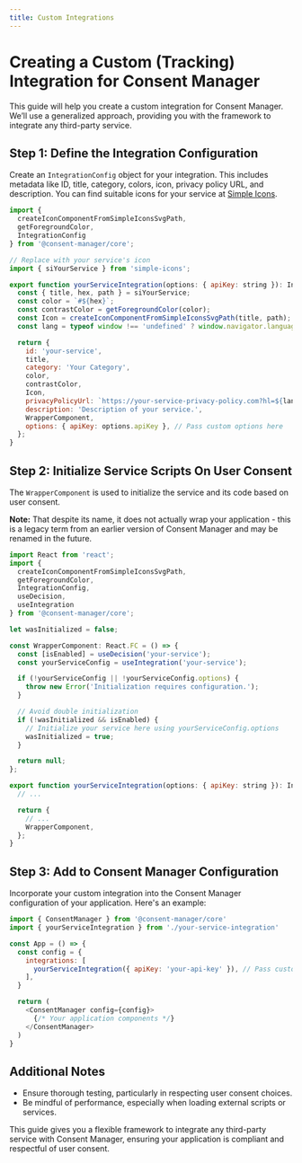 ```yaml
---
title: Custom Integrations
---
```


# Creating a Custom (Tracking) Integration for Consent Manager

This guide will help you create a custom integration for Consent Manager. We’ll use a generalized approach, providing you with the framework to integrate any third-party service.

## Step 1: Define the Integration Configuration

Create an `IntegrationConfig` object for your integration. This includes metadata like ID, title, category, colors, icon, privacy policy URL, and description. You can find suitable icons for your service at [Simple Icons](https://simpleicons.org/).

```javascript
import {
  createIconComponentFromSimpleIconsSvgPath,
  getForegroundColor,
  IntegrationConfig
} from '@consent-manager/core';

// Replace with your service's icon
import { siYourService } from 'simple-icons';

export function yourServiceIntegration(options: { apiKey: string }): IntegrationConfig {
  const { title, hex, path } = siYourService;
  const color = `#${hex}`;
  const contrastColor = getForegroundColor(color);
  const Icon = createIconComponentFromSimpleIconsSvgPath(title, path);
  const lang = typeof window !== 'undefined' ? window.navigator.language : 'en-US';

  return {
    id: 'your-service',
    title,
    category: 'Your Category',
    color,
    contrastColor,
    Icon,
    privacyPolicyUrl: `https://your-service-privacy-policy.com?hl=${lang}`,
    description: 'Description of your service.',
    WrapperComponent,
    options: { apiKey: options.apiKey }, // Pass custom options here
  };
}
```

## Step 2: Initialize Service Scripts On User Consent

The `WrapperComponent` is used to initialize the service and its code based on user consent.

**Note:** That despite its name, it does not actually wrap your application - this is a legacy term from an earlier version of Consent Manager and may be renamed in the future.

```javascript
import React from 'react';
import {
  createIconComponentFromSimpleIconsSvgPath,
  getForegroundColor,
  IntegrationConfig,
  useDecision,
  useIntegration
} from '@consent-manager/core';

let wasInitialized = false;

const WrapperComponent: React.FC = () => {
  const [isEnabled] = useDecision('your-service');
  const yourServiceConfig = useIntegration('your-service');

  if (!yourServiceConfig || !yourServiceConfig.options) {
    throw new Error('Initialization requires configuration.');
  }

  // Avoid double initialization
  if (!wasInitialized && isEnabled) {
    // Initialize your service here using yourServiceConfig.options
    wasInitialized = true;
  }

  return null;
};

export function yourServiceIntegration(options: { apiKey: string }): IntegrationConfig {
  // ...

  return {
    // ...
    WrapperComponent,
  };
}
```

## Step 3: Add to Consent Manager Configuration

Incorporate your custom integration into the Consent Manager configuration of your application. Here's an example:

```javascript
import { ConsentManager } from '@consent-manager/core'
import { yourServiceIntegration } from './your-service-integration'

const App = () => {
  const config = {
    integrations: [
      yourServiceIntegration({ apiKey: 'your-api-key' }), // Pass custom options here
    ],
  }

  return (
    <ConsentManager config={config}>
      {/* Your application components */}
    </ConsentManager>
  )
}
```

## Additional Notes

- Ensure thorough testing, particularly in respecting user consent choices.
- Be mindful of performance, especially when loading external scripts or services.

This guide gives you a flexible framework to integrate any third-party service with Consent Manager, ensuring your application is compliant and respectful of user consent.
